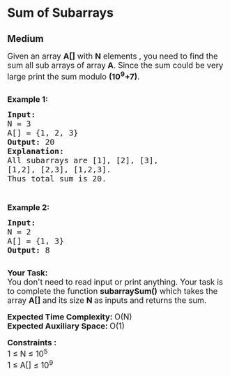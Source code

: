 # Sum of Subarrays
## Medium
<div class="problems_problem_content__Xm_eO"><p><span style="font-size:18px">Given an array <strong>A[]</strong> with <strong>N</strong> elements , you need to find the sum all sub arrays of array<strong> A</strong>. Since the sum could be very large print the sum modulo <strong>(10<sup>9</sup>+7)</strong>.</span></p>

<p><br>
<span style="font-size:18px"><strong>Example 1:</strong></span></p>

<pre><span style="font-size:18px"><strong>Input:</strong>
N = 3
A[] = {1, 2, 3}
<strong>Output: </strong>20
<strong>Explanation:</strong>
All subarrays are [1], [2], [3],
[1,2], [2,3], [1,2,3].
Thus total sum is 20.</span></pre>

<p>&nbsp;</p>

<p><span style="font-size:18px"><strong>Example 2:</strong></span></p>

<pre><span style="font-size:18px"><strong>Input:</strong>
N = 2
A[] = {1, 3}
<strong>Output: </strong>8</span>
</pre>

<p><br>
<span style="font-size:18px"><strong>Your Task:&nbsp;&nbsp;</strong><br>
You don't need to read input or print anything. Your task is to complete the function&nbsp;<strong>subarraySum()</strong>&nbsp;which takes the array <strong>A[]</strong> and its size <strong>N</strong><strong> </strong>as inputs and returns the sum.</span><br>
<br>
<span style="font-size:18px"><strong>Expected Time Complexity: </strong>O(N)<br>
<strong>Expected Auxiliary Space: </strong>O(1)</span><br>
<br>
<span style="font-size:18px"><strong>Constraints :</strong><br>
1 ≤ N ≤ 10<sup>5</sup><br>
1 ≤ A[] ≤ 10<sup>9</sup></span></p>
</div>